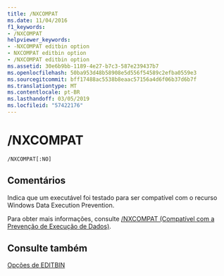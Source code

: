 ```yaml
---
title: /NXCOMPAT
ms.date: 11/04/2016
f1_keywords:
- /NXCOMPAT
helpviewer_keywords:
- -NXCOMPAT editbin option
- NXCOMPAT editbin option
- /NXCOMPAT editbin option
ms.assetid: 30e6b9bb-1189-4e27-b7c3-587e239437b7
ms.openlocfilehash: 50ba953d48b58908e5d556f54589c2efba0559e3
ms.sourcegitcommit: bff17488ac5538b8eaac57156a4d6f06b37d6b7f
ms.translationtype: MT
ms.contentlocale: pt-BR
ms.lasthandoff: 03/05/2019
ms.locfileid: "57422176"
---
```

# <a name="nxcompat"></a>/NXCOMPAT

```
/NXCOMPAT[:NO]
```

## <a name="remarks"></a>Comentários

Indica que um executável foi testado para ser compatível com o recurso Windows Data Execution Prevention.

Para obter mais informações, consulte [/NXCOMPAT (Compatível com a Prevenção de Execução de Dados)](../../build/reference/nxcompat-compatible-with-data-execution-prevention.md).

## <a name="see-also"></a>Consulte também

[Opções de EDITBIN](../../build/reference/editbin-options.md)
